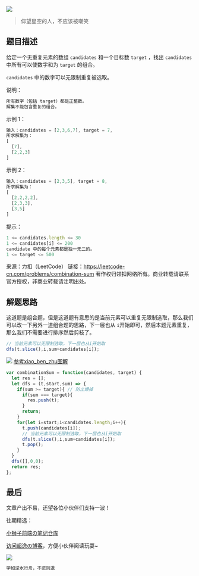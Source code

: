 ![](https://imgconvert.csdnimg.cn/aHR0cHM6Ly9jZG4uanNkZWxpdnIubmV0L2doL2Nob2NvbGF0ZTE5OTkvY2RuL2ltZy8yMDIwMDgyODE0NTUyMS5qcGc?x-oss-process=image/format,png)
>仰望星空的人，不应该被嘲笑

## 题目描述
给定一个无重复元素的数组 `candidates` 和一个目标数 `target` ，找出 `candidates` 中所有可以使数字和为 `target` 的组合。

`candidates` 中的数字可以无限制重复被选取。

说明：

```javascript
所有数字（包括 target）都是正整数。
解集不能包含重复的组合。 
```

示例 1：

```javascript
输入：candidates = [2,3,6,7], target = 7,
所求解集为：
[
  [7],
  [2,2,3]
]
```

示例 2：

```javascript
输入：candidates = [2,3,5], target = 8,
所求解集为：
[
  [2,2,2,2],
  [2,3,3],
  [3,5]
]
```

 

提示：

```javascript
1 <= candidates.length <= 30
1 <= candidates[i] <= 200
candidate 中的每个元素都是独一无二的。
1 <= target <= 500
```

来源：力扣（LeetCode）
链接：https://leetcode-cn.com/problems/combination-sum
著作权归领扣网络所有。商业转载请联系官方授权，非商业转载请注明出处。



## 解题思路
这道题是组合题，但是这道题有意思的是当前元素可以重复无限制选取，那么我们可以改一下另外一道组合题的思路，下一层也从 `i`开始即可，然后本题元素重复，那么我们不需要进行排序然后剪枝了。

```javascript
// 当前元素可以无限制选取，下一层也从i开始取
dfs(t.slice(),i,sum+candidates[i]); 
```

![](https://img-blog.csdnimg.cn/20200918165742837.png?x-oss-process=image/watermark,type_ZmFuZ3poZW5naGVpdGk,shadow_10,text_aHR0cHM6Ly9ibG9nLmNzZG4ubmV0L3dlaXhpbl80MjQyOTcxOA==,size_16,color_FFFFFF,t_70#pic_center)
<a href="https://leetcode-cn.com/problems/combination-sum/solution/shou-hua-tu-jie-zu-he-zong-he-combination-sum-by-x/">参考xiao_ben_zhu图解</a>

```javascript
var combinationSum = function(candidates, target) {
  let res = [];
  let dfs = (t,start,sum) => {
    if(sum >= target){ // 防止爆掉
      if(sum === target){
        res.push(t);
      }
      return;
    }
    for(let i=start;i<candidates.length;i++){
      t.push(candidates[i]);
      // 当前元素可以无限制选取，下一层也从i开始取
      dfs(t.slice(),i,sum+candidates[i]); 
      t.pop();
    }
  }
  dfs([],0,0);
  return res;
};
```



## 最后
文章产出不易，还望各位小伙伴们支持一波！

往期精选：

<a href="https://github.com/Chocolate1999/Front-end-learning-to-organize-notes">小狮子前端の笔记仓库</a>

<a href="https://yangchaoyi.vip/">访问超逸の博客</a>，方便小伙伴阅读玩耍~

![](https://img-blog.csdnimg.cn/2020090211491121.png#pic_center)

```javascript
学如逆水行舟，不进则退
```


